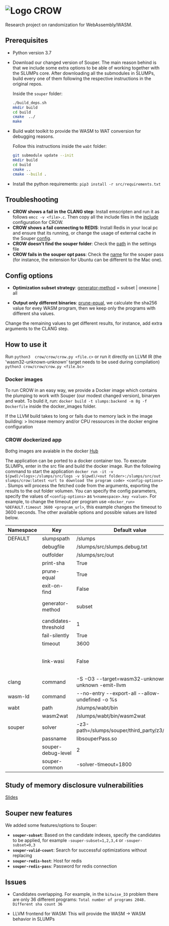# ![Logo](https://en.gravatar.com/userimage/133494879/d7a324075159773e826a7eb397da07d7.png?size=80) CROW 

Research project on randomization for WebAssembly/WASM.

## Prerequisites

- Python version 3.7

- Download our changed version of Souper. The main reason behind is that we include some extra options to be able of working together with the SLUMPs core. After downloading all the submodules in SLUMPs, build every one of them following the respective instructions in the original repos.

    Inside the `souper` folder:

    ```bash
    ./build_deps.sh
    mkdir build
    cd build
    cmake  ../
    make
    ```

- Build wabt toolkit to provide the WASM to WAT conversion for debugging reasons.

    Follow this instructions inside the `wabt` folder:

    ```bash
    git submodule update --init
    mkdir build
    cd build
    cmake ..
    cmake --build .
    ```

- Install the python requirements: `pip3 install -r src/requirements.txt`

## Troubleshooting

- **CROW shows a fail in the CLANG step**: Install emscripten and run it as follows `emcc -v <file>.c`. Then copy all the include files in the [include](https://github.com/KTH/slumps/blob/18ef5189904e25019155fe305046f4b5b8907538/src/settings/config.ini#L17) configuration for CROW.
- **CROW shows a fail connecting to REDIS**: Install Redis in your local pc and ensure that its running, or change the usage of external cache in the Souper [config](https://github.com/KTH/slumps/blob/18ef5189904e25019155fe305046f4b5b8907538/src/settings/config.ini#L58).
- **CROW doesn't find the souper folder**: Check the [path](https://github.com/KTH/slumps/blob/18ef5189904e25019155fe305046f4b5b8907538/src/settings/config.ini#L2) in the settings file
- **CROW fails in the souper opt pass**: Check the [name](https://github.com/KTH/slumps/blob/18ef5189904e25019155fe305046f4b5b8907538/src/settings/config.ini#L48) for the souper pass (for instance, the extension for Ubuntu can be different to the Mac one).

## Config options

- **Optimization subset strategy**: [generator-method](https://github.com/KTH/slumps/blob/18ef5189904e25019155fe305046f4b5b8907538/src/settings/config.ini#L9) = subset | onexone | all

- **Output only different binaries**: [prune-equal](https://github.com/KTH/slumps/blob/18ef5189904e25019155fe305046f4b5b8907538/src/settings/config.ini#L6), we calculate the sha256 value for evey WASM program, then we keep only the programs with different sha values.

Change the remaining values to get different results, for instance, add extra arguments to the CLANG step.

## How to use it

Run `python3  crow/crow/crow.py <file.c>` or run it directly on LLVM IR (the 'wasm32-unknown-unknown' target needs to be used during compilation) `python3 crow/crow/crow.py <file.bc>`

### Docker images

To run CROW in an easy way, we provide a Docker image which contains the plumping to work with Souper (our modest changed version), binaryen and wabt.
To build it, run: `docker build -t slumps:backend -m 8g -f Dockerfile` inside the docker_images folder. 

If the LLVM build takes to long or fails due to memory lack in the image building:
    >  Increase memory and/or CPU ressources in the docker engine configuration

### CROW dockerized app

Bothg images are avaiable in the docker [Hub](https://hub.docker.com/repository/docker/jacarte/slumps)

The application can be ported to a docker container too. To execute SLUMPs, enter in the src file and build the docker image. Run the following command to start the application ```docker run -it -v $(pwd)/<logs>:/slumps/src/logs -v $(pwd)/<out folder>:/slumps/src/out slumps/crow:latest <url to download the program code> <config-options> ```. Slumps will process the fetched code from the arguments, exporting the results to the out folder volumen. You can specify the config parameters, specify the values of ```<config-options>``` as ```%<namespace>.key <value>```. For example, to change the timeout per program use ```<docker_run> %DEFAULT.timeout 3600 <program_url>```, this example changes the timeout to 3600 seconds. The other available options and possible values are listed below.


|Namespace|Key|Default value|Comments|
|--|--|--|--|
DEFAULT | slumpspath | /slumps | |
| | debugfile | /slumps/src/slumps.debug.txt | |
| | outfolder | /slumps/src/out | |
| | print-sha | True | |
| | prune-equal | True | |
| | exit-on-find | False | |
| | generator-method | subset | ```all``` to superoptimize :) |
| | candidates-threshold | 1 | |
| | fail-silently | True | |
| | timeout | 3600 | |
| | link-wasi | False | Add WASI std lib to create WASM binaries |
clang | command | -S -O3 --target=wasm32-unknown-unknown -emit-llvm  | You can add extra includes |
wasm-ld | command | --no-entry --export-all --allow-undefined -o %s | |
wabt | path | /slumps/wabt/bin | |
| | wasm2wat | /slumps/wabt/bin/wasm2wat | |
souper | solver | -z3-path=/slumps/souper/third_party/z3/build/z3 | |
| | passname | libsouperPass.so | |
| | souper-debug-level | 2 | |
| | souper-common | -solver-timeout=1800 | |

## Study of memory disclosure vulnerabilities

[Slides](https://jacarte.github.io/wasm_presentation/)

## Souper new features

We added some features/options to Souper:

- **`souper-subset`**: Based on the candidate indexes, specify the candidates to be applied, for example
`-souper-subset=1,2,3,4` or `-souper-subset=0,3`
- **`souper-valid-count`**: Search for successful optimizations without replacing
- **`souper-redis-host`**: Host for redis
- **`souper-redis-pass`**: Password for redis connection


## Issues

- Candidates overlapping. For example, in the `bitwise_IO` problem there are only 36 different programs:
    `Total number of programs 2048. Different sha count 36`

- LLVM frontend for WASM: This will provide the WASM -> WASM behavior in SLUMPs
